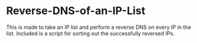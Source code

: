 # Reverse-DNS-of-an-IP-List
This is made to take an IP list and perform a reverse DNS on every IP in the list. Included is a script for sorting out the successfully reversed IPs.
